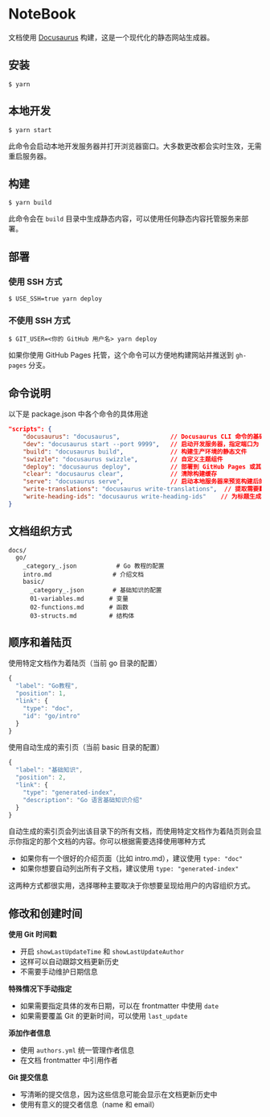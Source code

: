 # NoteBook

文档使用 [Docusaurus](https://docusaurus.io/) 构建，这是一个现代化的静态网站生成器。

## 安装

```
$ yarn
```

## 本地开发

```
$ yarn start
```

此命令会启动本地开发服务器并打开浏览器窗口。大多数更改都会实时生效，无需重启服务器。

## 构建

```
$ yarn build
```

此命令会在 `build` 目录中生成静态内容，可以使用任何静态内容托管服务来部署。

## 部署

### 使用 SSH 方式

```
$ USE_SSH=true yarn deploy
```

### 不使用 SSH 方式

```
$ GIT_USER=<你的 GitHub 用户名> yarn deploy
```

如果你使用 GitHub Pages 托管，这个命令可以方便地构建网站并推送到 `gh-pages` 分支。

## 命令说明

以下是 package.json 中各个命令的具体用途

```json
"scripts": {
    "docusaurus": "docusaurus",              // Docusaurus CLI 命令的基础入口
    "dev": "docusaurus start --port 9999",   // 启动开发服务器，指定端口为 9999
    "build": "docusaurus build",             // 构建生产环境的静态文件
    "swizzle": "docusaurus swizzle",         // 自定义主题组件
    "deploy": "docusaurus deploy",           // 部署到 GitHub Pages 或其他平台
    "clear": "docusaurus clear",             // 清除构建缓存
    "serve": "docusaurus serve",             // 启动本地服务器来预览构建后的网站
    "write-translations": "docusaurus write-translations",  // 提取需要翻译的字符串
    "write-heading-ids": "docusaurus write-heading-ids"    // 为标题生成唯一的 ID
}
```

## 文档组织方式

```
docs/
  go/
    _category_.json           # Go 教程的配置
    intro.md                 # 介绍文档
    basic/
      _category_.json        # 基础知识的配置
      01-variables.md       # 变量
      02-functions.md       # 函数
      03-structs.md         # 结构体
```

## 顺序和着陆页

使用特定文档作为着陆页（当前 go 目录的配置）

```js
{
  "label": "Go教程",
  "position": 1,
  "link": {
    "type": "doc",
    "id": "go/intro"
  }
}
```

使用自动生成的索引页（当前 basic 目录的配置）

```js
{
  "label": "基础知识",
  "position": 2,
  "link": {
    "type": "generated-index",
    "description": "Go 语言基础知识介绍"
  }
}
```

自动生成的索引页会列出该目录下的所有文档，而使用特定文档作为着陆页则会显示你指定的那个文档的内容。你可以根据需要选择使用哪种方式

- 如果你有一个很好的介绍页面（比如 intro.md），建议使用 `type: "doc"`
- 如果你想要自动列出所有子文档，建议使用 `type: "generated-index"`

这两种方式都很实用，选择哪种主要取决于你想要呈现给用户的内容组织方式。

## 修改和创建时间

**使用 Git 时间戳**

- 开启 `showLastUpdateTime` 和 `showLastUpdateAuthor`
- 这样可以自动跟踪文档更新历史
- 不需要手动维护日期信息

**特殊情况下手动指定**

- 如果需要指定具体的发布日期，可以在 frontmatter 中使用 `date`
- 如果需要覆盖 Git 的更新时间，可以使用 `last_update`

**添加作者信息**

- 使用 `authors.yml` 统一管理作者信息
- 在文档 frontmatter 中引用作者

**Git 提交信息**

- 写清晰的提交信息，因为这些信息可能会显示在文档更新历史中
- 使用有意义的提交者信息（name 和 email）
